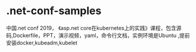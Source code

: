 # .net-conf-samples
中国.net conf 2019， 《asp.net core在kubernetes上的实践》课程，包含源码,Dockerfile，PPT，演示视频，yaml，命令行文档，实例环境是Ubuntu
,提前安装docker,kubeadm,kubelet
